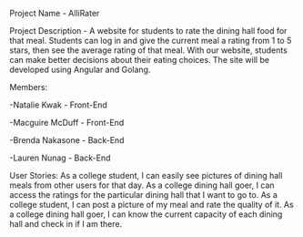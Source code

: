 Project Name - AlliRater

Project Description - A website for students to rate the dining hall food for that meal. Students can log in and give the current meal a rating from 1 to 5 stars, then see the average rating of that meal. With our website, students can make better decisions about their eating choices. The site will be developed using Angular and Golang.

Members:

-Natalie Kwak - Front-End

-Macguire McDuff - Front-End

-Brenda Nakasone - Back-End

-Lauren Nunag - Back-End


User Stories:
As a college student, I can easily see pictures of dining hall meals from other users for that day.
As a college dining hall goer, I can access the ratings for the particular dining hall that I want to go to.
As a college student, I can post a picture of my meal and rate the quality of it.
As a college dining hall goer, I can know the current capacity of each dining hall and check in if I am there.